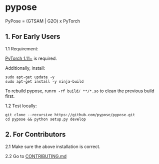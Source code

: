# pypose
PyPose = (GTSAM | G2O) x PyTorch

## 1. For Early Users

1.1 Requirement:
    
[PyTorch 1.11+](https://pytorch.org/get-started/locally/) is required.
    
Additionally, install:
   
    sudo apt-get update -y
    sudo apt-get install -y ninja-build

To rebuild pypose, run`rm -rf build/ **/*.so` to clean the previous build first.

1.2 Test locally:

    git clone --recursive https://github.com/pypose/pypose.git
    cd pypose && python setup.py develop

## 2. For Contributors

2.1 Make sure the above installation is correct. 

2.2 Go to [CONTRIBUTING.md](CONTRIBUTING.md)
